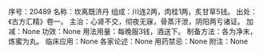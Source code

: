 序号：20489
名称：坎离既济丹
组成：川连2两，肉桂1两，炙甘草5钱。
出处：《古方汇精》卷一。
主治：心肾不交，彻夜无寐，骨蒸汗泄，阴阳两亏诸证。
加减：None
功效：None
用法用量：每晚服3钱，酒送下。
制备方法：各为净末，炼蜜为丸。
临床应用：None
各家论述：None
用药禁忌：None
附注：None

